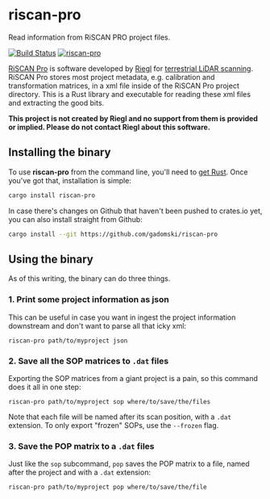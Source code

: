 # riscan-pro

Read information from RiSCAN PRO project files.

[![Build Status](https://secure.travis-ci.org/gadomski/riscan-pro.svg?branch=master)](https://travis-ci.org/gadomski/riscan-pro)
[![riscan-pro](https://docs.rs/riscan-pro/badge.svg)](https://docs.rs/riscan-pro)

[RiSCAN Pro](http://www.riegl.com/products/software-packages/riscan-pro/) is software developed by [Riegl](http://riegl.com/) for [terrestrial LiDAR scanning](https://en.wikipedia.org/wiki/Lidar#Terrestrial_lidar).
RiSCAN Pro stores most project metadata, e.g. calibration and transformation matrices, in a xml file inside of the RiSCAN Pro project directory.
This is a Rust library and executable for reading these xml files and extracting the good bits.

**This project is not created by Riegl and no support from them is provided or implied.
Please do not contact Riegl about this software.**

## Installing the binary

To use **riscan-pro** from the command line, you'll need to [get Rust](https://www.rust-lang.org/en-US/install.html).
Once you've got that, installation is simple:

```bash
cargo install riscan-pro
```

In case there's changes on Github that haven't been pushed to crates.io yet, you can also install straight from Github:

```bash
cargo install --git https://github.com/gadomski/riscan-pro
```

## Using the binary

As of this writing, the binary can do three things.

### 1. Print some project information as json

This can be useful in case you want in ingest the project information downstream and don't want to parse all that icky xml:

```
riscan-pro path/to/myproject json
```

### 2. Save all the SOP matrices to `.dat` files

Exporting the SOP matrices from a giant project is a pain, so this command does it all in one step:

```
riscan-pro path/to/myproject sop where/to/save/the/files
```

Note that each file will be named after its scan position, with a `.dat` extension.
To only export "frozen" SOPs, use the `--frozen` flag.

### 3. Save the POP matrix to a `.dat` files

Just like the `sop` subcommand, `pop` saves the POP matrix to a file, named after the project and with a `.dat` extension:

```
riscan-pro path/to/myproject pop where/to/save/the/file
```
